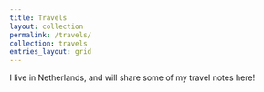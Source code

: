 ```yaml
---
title: Travels
layout: collection
permalink: /travels/
collection: travels
entries_layout: grid
---
```


I live in Netherlands, and will share some of my travel notes here!

